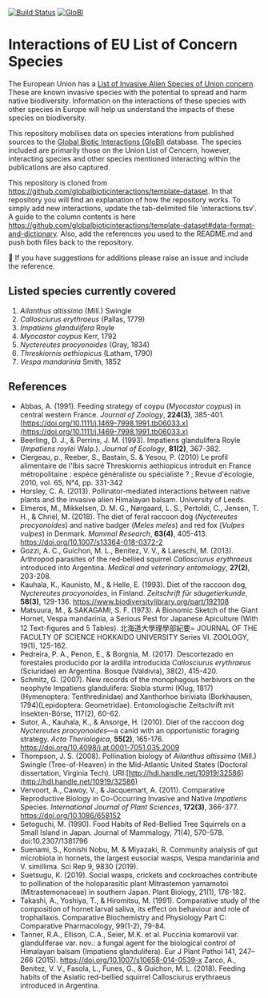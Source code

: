 [![Build Status](https://travis-ci.org/trias-project/eu-species-of-concern-interactions.svg)](https://travis-ci.org/github/trias-project/eu-species-of-concern-interactions) [![GloBI](http://api.globalbioticinteractions.org/interaction.svg?accordingTo=globi:trias-project/eu-species-of-concern-interactions)](http://globalbioticinteractions.org/?accordingTo=globi:trias-project/eu-species-of-concern-interactions) 

# Interactions of EU List of Concern Species

The European Union has a [List of Invasive Alien Species of Union concern](https://ec.europa.eu/environment/nature/invasivealien/list/index_en.htm). These are known invasive species with the potential to spread and harm native biodiversity. Information on the interactions of these species with other species in Europe will help us understand the impacts of these species on biodiversity.

This repository mobilises data on species interations from published sources to the [Global Biotic Interactions (GloBI)](http://globalbioticinteractions.org) database. The species included are primarily those on the Union List of Cencern, however, interacting species and other species mentioned interacting within the publications are also captured.

This repository is cloned from https://github.com/globalbioticinteractions/template-dataset. In that repository you will find an explanation of how the repository works. To simply add new interactions, update the tab-delimited file 'interactions.tsv'. A guide to the column contents is here https://github.com/globalbioticinteractions/template-dataset#data-format-and-dictionary. Also, add the references you used to the README.md and push both files back to the repository.

:raised_back_of_hand: If you have suggestions for additions please raise an issue and include the reference.

## Listed species currently covered

1. *Ailanthus altissima* (Mill.) Swingle
2. *Callosciurus erythraeus* (Pallas, 1779)
3. *Impatiens glandulifera* Royle
4. *Myocastor coypus* Kerr, 1792
5. *Nyctereutes procyonoides* (Gray, 1834)
6. *Threskiornis aethiopicus* (Latham, 1790)
7. *Vespa mandarinia* Smith, 1852

## References
* Abbas, A. (1991). Feeding strategy of coypu (*Myocastor coypus*) in central western France. *Journal of Zoology*, **224(3)**, 385-401. [https://doi.org/10.1111/j.1469-7998.1991.tb06033.x](https://doi.org/10.1111/j.1469-7998.1991.tb06033.x)
* Beerling, D. J., & Perrins, J. M. (1993). Impatiens glandulifera Royle (*Impatiens roylei* Walp.). *Journal of Ecology*, **81(2)**, 367-382.
* Clergeau, p., Reeber, S., Bastain, S. & Yesou, P. (2010) Le profil alimentaire de l'Ibis sacré Threskiornis aethiopicus introduit en France métropolitaine : espèce généraliste ou spécialiste ? ; Revue d'écologie, 2010, vol. 65, N°4, pp. 331-342
* Horsley, C. A. (2013). Pollinator-mediated interactions between native plants and the invasive alien Himalayan balsam. University of Leeds.
* Elmeros, M., Mikkelsen, D. M. G., Nørgaard, L. S., Pertoldi, C., Jensen, T. H., & Chriél, M. (2018). The diet of feral raccoon dog (*Nyctereutes procyonoides*) and native badger (*Meles meles*) and red fox (*Vulpes vulpes*) in Denmark. *Mammal Research*, **63(4)**, 405-413. https://doi.org/10.1007/s13364-018-0372-2
* Gozzi, A. C., Guichon, M. L., Benitez, V. V., & Lareschi, M. (2013). Arthropod parasites of the red‐bellied squirrel *Callosciurus erythraeus* introduced into Argentina. *Medical and veterinary entomology*, **27(2)**, 203-208.
* Kauhala, K., Kaunisto, M., & Helle, E. (1993). Diet of the raccoon dog, *Nyctereutes procyonoides*, in Finland. *Zeitschrift für säugetierkunde*, **58(3)**, 129-136. https://www.biodiversitylibrary.org/part/192108
* Matsuura, M., & SAKAGAMI, S. F. (1973). A Bionomic Sketch of the Giant Hornet, Vespa mandarinia, a Serious Pest for Japanese Apiculture (With 12 Text-figures and 5 Tables). 北海道大學理學部紀要= JOURNAL OF THE FACULTY OF SCIENCE HOKKAIDO UNIVERSITY Series VI. ZOOLOGY, 19(1), 125-162.
* Pedreira, P. A., Penon, E., & Borgnia, M. (2017). Descortezado en forestales producido por la ardilla introducida *Callosciurus erythraeus* (Sciuridae) en Argentina. Bosque (Valdivia), 38(2), 415-420.
* Schmitz, G. (2007). New records of the monophagous herbivors on the neophyte Impatiens glandulifera: Siobla sturmi (Klug, 1817)(Hymenoptera: Tenthredinidae) and Xanthorhoe biriviata (Borkhausen, 1794)(Lepidoptera: Geometridae). Entomologische Zeitschrift mit Insekten-Börse, 117(2), 60-62.
* Sutor, A., Kauhala, K., & Ansorge, H. (2010). Diet of the raccoon dog *Nyctereutes procyonoides*—a canid with an opportunistic foraging strategy. *Acta Theriologica*, **55(2)**, 165-176. https://doi.org/10.4098/j.at.0001-7051.035.2009
* Thompson, J. S. (2008). Pollination biology of *Ailanthus altissima* (Mill.) Swingle (Tree-of-Heaven) in the Mid-Atlantic United States (Doctoral dissertation, Virginia Tech). URI:[http://hdl.handle.net/10919/32586](http://hdl.handle.net/10919/32586)
* Vervoort, A., Cawoy, V., & Jacquemart, A. (2011). Comparative Reproductive Biology in Co-Occurring Invasive and Native *Impatiens* Species. *International Journal of Plant Sciences*, **172(3)**, 366-377. https://doi.org/10.1086/658152
* Setoguchi, M. (1990). Food Habits of Red-Bellied Tree Squirrels on a Small Island in Japan. Journal of Mammalogy, 71(4), 570-578. doi:10.2307/1381796
* Suenami, S., Konishi Nobu, M. & Miyazaki, R. Community analysis of gut microbiota in hornets, the largest eusocial wasps, Vespa mandarinia and V. simillima. Sci Rep 9, 9830 (2019).
* Suetsugu, K. (2019). Social wasps, crickets and cockroaches contribute to pollination of the holoparasitic plant Mitrastemon yamamotoi (Mitrastemonaceae) in southern Japan. Plant Biology, 21(1), 176-182.
* Takashi, A., Yoshiya, T., & Hiromitsu, M. (1991). Comparative study of the composition of hornet larval saliva, its effect on behaviour and role of trophallaxis. Comparative Biochemistry and Physiology Part C: Comparative Pharmacology, 99(1-2), 79-84.
* Tanner, R.A., Ellison, C.A., Seier, M.K. et al. Puccinia komarovii var. glanduliferae var. nov.: a fungal agent for the biological control of Himalayan balsam (Impatiens glandulifera). Eur J Plant Pathol 141, 247–266 (2015). https://doi.org/10.1007/s10658-014-0539-x
Zarco, A., Benitez, V. V., Fasola, L., Funes, G., & Guichon, M. L. (2018). Feeding habits of the Asiatic red-bellied squirrel Callosciurus erythraeus introduced in Argentina.
